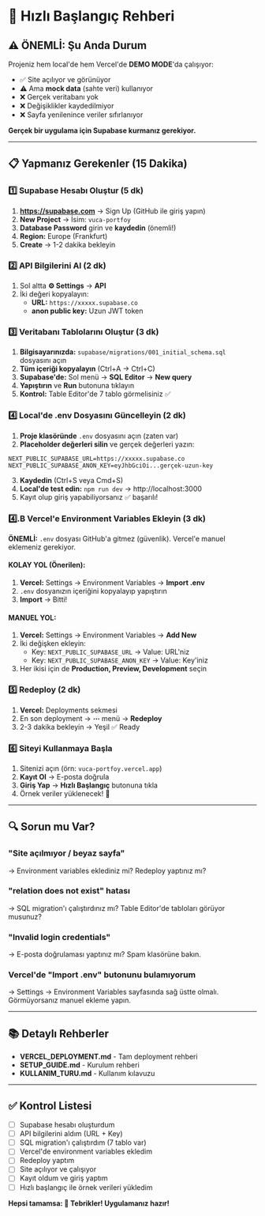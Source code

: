 # 🚀 Hızlı Başlangıç Rehberi

## ⚠️ ÖNEMLİ: Şu Anda Durum

Projeniz hem local'de hem Vercel'de **DEMO MODE**'da çalışıyor:
- ✅ Site açılıyor ve görünüyor
- ⚠️ Ama **mock data** (sahte veri) kullanıyor
- ❌ Gerçek veritabanı yok
- ❌ Değişiklikler kaydedilmiyor
- ❌ Sayfa yenilenince veriler sıfırlanıyor

**Gerçek bir uygulama için Supabase kurmanız gerekiyor.**

---

## 📋 Yapmanız Gerekenler (15 Dakika)

### 1️⃣ Supabase Hesabı Oluştur (5 dk)

1. **https://supabase.com** → Sign Up (GitHub ile giriş yapın)
2. **New Project** → İsim: `vuca-portfoy`
3. **Database Password** girin ve **kaydedin** (önemli!)
4. **Region:** Europe (Frankfurt)
5. **Create** → 1-2 dakika bekleyin

### 2️⃣ API Bilgilerini Al (2 dk)

1. Sol altta **⚙️ Settings** → **API**
2. İki değeri kopyalayın:
   - **URL:** `https://xxxxx.supabase.co`
   - **anon public key:** Uzun JWT token

### 3️⃣ Veritabanı Tablolarını Oluştur (3 dk)

1. **Bilgisayarınızda:** `supabase/migrations/001_initial_schema.sql` dosyasını açın
2. **Tüm içeriği kopyalayın** (Ctrl+A → Ctrl+C)
3. **Supabase'de:** Sol menü → **SQL Editor** → **New query**
4. **Yapıştırın** ve **Run** butonuna tıklayın
5. **Kontrol:** Table Editor'de 7 tablo görmelisiniz ✅

### 4️⃣ Local'de .env Dosyasını Güncelleyin (2 dk)

1. **Proje klasöründe** `.env` dosyasını açın (zaten var)
2. **Placeholder değerleri silin** ve gerçek değerleri yazın:

```
NEXT_PUBLIC_SUPABASE_URL=https://xxxxx.supabase.co
NEXT_PUBLIC_SUPABASE_ANON_KEY=eyJhbGciOi...gerçek-uzun-key
```

3. **Kaydedin** (Ctrl+S veya Cmd+S)
4. **Local'de test edin:** `npm run dev` → http://localhost:3000
5. Kayıt olup giriş yapabiliyorsanız ✅ başarılı!

### 4️⃣.B Vercel'e Environment Variables Ekleyin (3 dk)

**ÖNEMLİ:** `.env` dosyası GitHub'a gitmez (güvenlik). Vercel'e manuel eklemeniz gerekiyor.

#### KOLAY YOL (Önerilen):

1. **Vercel:** Settings → Environment Variables → **Import .env**
2. `.env` dosyanızın içeriğini kopyalayıp yapıştırın
3. **Import** → Bitti!

#### MANUEL YOL:

1. **Vercel:** Settings → Environment Variables → **Add New**
2. İki değişken ekleyin:
   - Key: `NEXT_PUBLIC_SUPABASE_URL` → Value: URL'niz
   - Key: `NEXT_PUBLIC_SUPABASE_ANON_KEY` → Value: Key'iniz
3. Her ikisi için de **Production, Preview, Development** seçin

### 5️⃣ Redeploy (2 dk)

1. **Vercel:** Deployments sekmesi
2. En son deployment → **⋯** menü → **Redeploy**
3. 2-3 dakika bekleyin → Yeşil ✅ Ready

### 6️⃣ Siteyi Kullanmaya Başla

1. Sitenizi açın (örn: `vuca-portfoy.vercel.app`)
2. **Kayıt Ol** → E-posta doğrula
3. **Giriş Yap** → **Hızlı Başlangıç** butonuna tıkla
4. Örnek veriler yüklenecek! 🎉

---

## 🔍 Sorun mu Var?

### "Site açılmıyor / beyaz sayfa"
→ Environment variables eklediniz mi? Redeploy yaptınız mı?

### "relation does not exist" hatası
→ SQL migration'ı çalıştırdınız mı? Table Editor'de tabloları görüyor musunuz?

### "Invalid login credentials"
→ E-posta doğrulaması yaptınız mı? Spam klasörüne bakın.

### Vercel'de "Import .env" butonunu bulamıyorum
→ Settings → Environment Variables sayfasında sağ üstte olmalı. Görmüyorsanız manuel ekleme yapın.

---

## 📚 Detaylı Rehberler

- **VERCEL_DEPLOYMENT.md** - Tam deployment rehberi
- **SETUP_GUIDE.md** - Kurulum rehberi
- **KULLANIM_TURU.md** - Kullanım kılavuzu

---

## ✅ Kontrol Listesi

- [ ] Supabase hesabı oluşturdum
- [ ] API bilgilerini aldım (URL + Key)
- [ ] SQL migration'ı çalıştırdım (7 tablo var)
- [ ] Vercel'de environment variables ekledim
- [ ] Redeploy yaptım
- [ ] Site açılıyor ve çalışıyor
- [ ] Kayıt oldum ve giriş yaptım
- [ ] Hızlı başlangıç ile örnek verileri yükledim

**Hepsi tamamsa: 🎉 Tebrikler! Uygulamanız hazır!**
